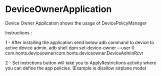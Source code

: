 # DeviceOwnerApplication
Device Owner Application shows the usage of DevicePolicyManager

Instructions : 

1 - After installing the application send below adb command to device to active device admin.
adb shell dpm set-device-owner --user 0 com.honts.deviceowner/com.honts.deviceowner.DeviceAdminRcvr

2 - Set instrctions button will take you to ApplyRestrictions activity where you can define the app policies. (Example is disallow airplane mode)

